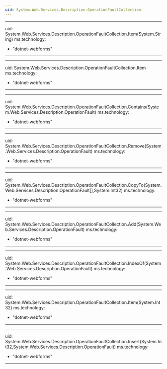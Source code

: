 ```yaml
---
uid: System.Web.Services.Description.OperationFaultCollection
---
```


---
uid: System.Web.Services.Description.OperationFaultCollection.Item(System.String)
ms.technology: 
  - "dotnet-webforms"
---

---
uid: System.Web.Services.Description.OperationFaultCollection.Item
ms.technology: 
  - "dotnet-webforms"
---

---
uid: System.Web.Services.Description.OperationFaultCollection.Contains(System.Web.Services.Description.OperationFault)
ms.technology: 
  - "dotnet-webforms"
---

---
uid: System.Web.Services.Description.OperationFaultCollection.Remove(System.Web.Services.Description.OperationFault)
ms.technology: 
  - "dotnet-webforms"
---

---
uid: System.Web.Services.Description.OperationFaultCollection.CopyTo(System.Web.Services.Description.OperationFault[],System.Int32)
ms.technology: 
  - "dotnet-webforms"
---

---
uid: System.Web.Services.Description.OperationFaultCollection.Add(System.Web.Services.Description.OperationFault)
ms.technology: 
  - "dotnet-webforms"
---

---
uid: System.Web.Services.Description.OperationFaultCollection.IndexOf(System.Web.Services.Description.OperationFault)
ms.technology: 
  - "dotnet-webforms"
---

---
uid: System.Web.Services.Description.OperationFaultCollection.Item(System.Int32)
ms.technology: 
  - "dotnet-webforms"
---

---
uid: System.Web.Services.Description.OperationFaultCollection.Insert(System.Int32,System.Web.Services.Description.OperationFault)
ms.technology: 
  - "dotnet-webforms"
---
